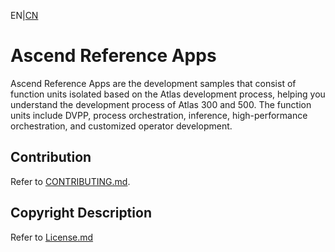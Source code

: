 EN|[CN](README.zh.md)
# Ascend Reference Apps

Ascend Reference Apps are the development samples that consist of function units isolated based on the Atlas development process, helping you understand the development process of Atlas 300 and 500. The function units include DVPP, process orchestration, inference, high-performance orchestration, and customized operator development.

## Contribution

Refer to [CONTRIBUTING.md](CONTRIBUTING.md).

## Copyright Description

Refer to [License.md](License.md)
